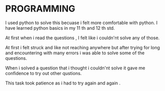 # PROGRAMMING

<p> I used python to solve this becuase i felt more comfortable with python. I have learned python basics in my 11 th and 12 th std.</p>
<p> At first when i read the questions , I felt like i couldn'nt solve any of those. </p>
<p> At first i felt struck and like not reaching anywhere but after trying for long and encountering with many errors i was able to solve some of the questions.</p>
<p> When i solved a question that i thought i couldn'nt solve it gave me confidence to try out other qustions.</p>
<p> This task took patience as i had to try again and again .</p>
